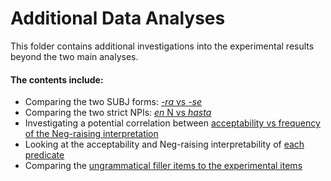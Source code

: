 # Additional Data Analyses

This folder contains additional investigations into the experimental results beyond the two main analyses. 

#### The contents include:
- Comparing the two SUBJ forms: [_-ra_ vs _-se_](/04AdditionalDataAnalysis/Comparing-SUBJ_forms-ra_vs_se.md)
- Comparing the two strict NPIs: [_en_ N vs _hasta_](/04AdditionalDataAnalysis/Comparing-en-vs-hasta.md)
- Investigating a potential correlation between [acceptability vs frequency of the Neg-raising interpretation](/04AdditionalDataAnalysis/Grammaticality-vs-NRinferencing_analysis.md)
- Looking at the acceptability and Neg-raising interpretability of [each predicate](/04AdditionalDataAnalysis/Investigating-by-predicate.md)
- Comparing the [ungrammatical filler items to the experimental items](/04AdditionalDataAnalysis/Investigating-the-ungrammatical-fillers.md)

